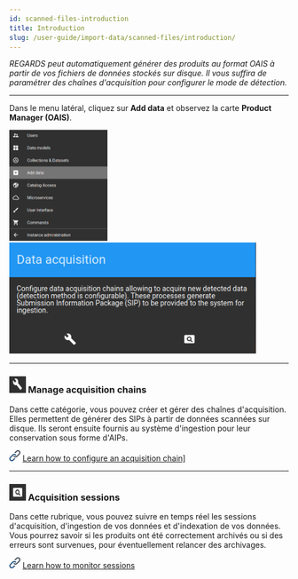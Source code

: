 ```yaml
---
id: scanned-files-introduction
title: Introduction
slug: /user-guide/import-data/scanned-files/introduction/
---
```


_REGARDS peut automatiquement générer des produits au format OAIS à partir de vos fichiers de données stockés sur disque.
Il vous suffira de paramétrer des chaînes d'acquisition pour configurer le mode de détection._

---

Dans le menu latéral, cliquez sur **Add data** et observez la carte **Product Manager (OAIS)**.

<img src="/images/user-documentation/regards-icons/admin/menu-add-data.png" alt="menu" height="200"/>
<img src="/images/user-documentation/v1.4/4_2-dataprovider/acquisition-card.png" alt="acquisition card" height="200"/>

---

### <img src="/images/user-documentation/regards-icons/admin/configure.png" alt="configure" height="30" width="30"/> Manage acquisition chains

 Dans cette catégorie, vous pouvez créer et gérer des chaînes d'acquisition. Elles permettent de générer des SIPs à partir de données scannées sur disque. Ils seront ensuite fournis au système d'ingestion pour leur conservation sous forme d'AIPs.

<img src="/images/user-documentation/doc-icons/link.png" alt="link" height="20" width="20"/> <a href="../manage-acquisition-chains/">Learn how to configure an acquisition chain]</a>

---

### <img src="/images/user-documentation/regards-icons/admin/monitor.png" alt="monitor" height="30" width="30"/> Acquisition sessions

Dans cette rubrique, vous pouvez suivre en temps réel les sessions d'acquisition, d'ingestion de vos données et d'indexation de vos données. Vous pourrez savoir si les produits ont été correctement archivés ou si des erreurs sont survenues, pour éventuellement relancer des archivages.

<img src="/images/user-documentation/doc-icons/link.png" alt="link" height="20" width="20"/> <a href="../monitor-sessions/">Learn how to monitor sessions</a>
